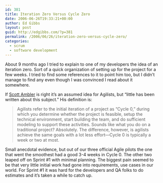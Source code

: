 ```yaml
---
id: 381
title: Iteration Zero Versus Cycle Zero
date: 2006-06-26T19:33:21+00:00
author: Ed Gibbs
layout: post
guid: http://edgibbs.com/?p=381
permalink: /2006/06/26/iteration-zero-versus-cycle-zero/
categories:
  - scrum
  - software development
---
```

About 9 months ago I tried to explain to one of my developers the idea of an iteration zero. Sort of a quick organization of setting up for the project for a few weeks. I tried to find some references to it to point him too, but I didn&#8217;t manage to find any even though I was convinced I read about it somewhere.

If [Scott Ambler](http://www.ddj.com/dept/architect/188700850?pgno=1) is right it&#8217;s an assumed idea for Agilists, but &#8220;little has been written about this subject.&#8221; His definition is:

> Agilists refer to the initial iteration of a project as &#8220;Cycle 0,&#8221; during which you determine whether the project is feasible, setup the technical environment, start building the team, and do sufficient modeling to support these activities. Sounds like what you do on a traditional project? Absolutely. The difference, however, is agilists achieve the same goals with a lot less effort&mdash;Cycle 0 is typically a week or two at most.

Small anecdotal evidence, but out of our three official Agile pilots the one that went the smoothest had a good 3-4 weeks in Cycle 0. The other two leaped off on Sprint #1 with minimal planning. The biggest pain seemed to be that very little initial work had gone into requirements, use cases in our world. For Sprint #1 it was hard for the developers and QA folks to do estimates and it&#8217;s taken a while to catch up.